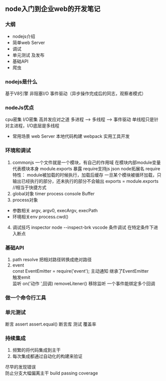 ## node入门到企业web的开发笔记

### 大纲
-    nodejs介绍
-    简单web Server
-    调试
-    单元测试 及发布
-    基础API
-    爬虫

### nodejs是什么
基于V8引擎 非阻塞I/O 事件驱动（异步操作完成后的同志，观察者模式）
### nodeJs优点
cpu密集  I/O密集
高并发应对之道
多进程  --> 多线程  --> 事件驱动
单线程只是针对主进程，I/O底层是多线程 
- 常用场景
web Server 
本地代码构建 webpack
实用工具开发

### 环境和调试
1. commonjs 
一个文件就是一个模块，有自己的作用域
在模块内部module变量代表模块本身
module.exports 暴露
require支持js json node拓展名
require特性： 
module被加载的时候执行，加载后缓存
一旦某个模块被循环加载，只输出已经执行的部分，还未执行的部分不会输出
exports = module.exports  //相当于快捷方式
2. global对象
timer process console Buffer
3. process对象
- 参数相关 argv, argv0, execArgv, execPath
- 环境相关env   process.cwd()
4. 调试技巧
inspector   node --inspect-brk 
vscode
条件调试  在特定条件下进入断点

### 基础API
1. path  resolve 把相对路径转换成绝对路径
2. event  
const EventEmitter = require('event');
主动通知 继承了EventEmitter  
触发emit  
监听 on('动作 ',回调)
removeLitener() 移除监听
一个事件能绑定多个回调

### 做一个命令行工具

### 单元测试
断言 assert
assert.equal()
断言库
测试 覆盖率

### 持续集成
1. 频繁的将代码集成到主干
2. 每次集成都通过自动化的构建来验证

尽早的发现错误           
防止分支大幅偏离主干
build passing
coverage
